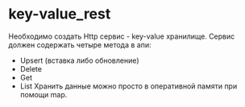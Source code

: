 # key-value_rest

Необходимо создать Http сервис - key-value хранилище.
Сервис должен содержать четыре метода в апи:
- Upsert (вставка либо обновление)
- Delete
- Get
- List
Хранить данные можно просто в оперативной памяти при помощи map.
